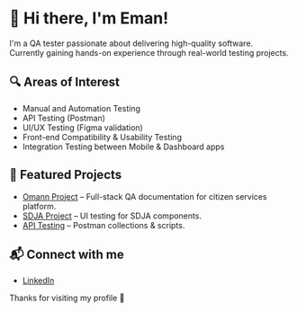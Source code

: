 # 👋 Hi there, I'm Eman!

I'm a QA tester passionate about delivering high-quality software.  
Currently gaining hands-on experience through real-world testing projects.

## 🔍 Areas of Interest
- Manual and Automation Testing
- API Testing (Postman)
- UI/UX Testing (Figma validation)
- Front-end Compatibility & Usability Testing
- Integration Testing between Mobile & Dashboard apps

## 📁 Featured Projects
- [Omann Project](https://github.com/efdac/Omann-Project-) – Full-stack QA documentation for citizen services platform.
- [SDJA Project](https://github.com/efdac/SDJA-Project) – UI testing for SDJA components.
- [API Testing](https://github.com/efdac/APIs-Testing) – Postman collections & scripts.

## 📬 Connect with me
- [LinkedIn](https://www.linkedin.com/in/eman-mohsen-87)

Thanks for visiting my profile 🤍
